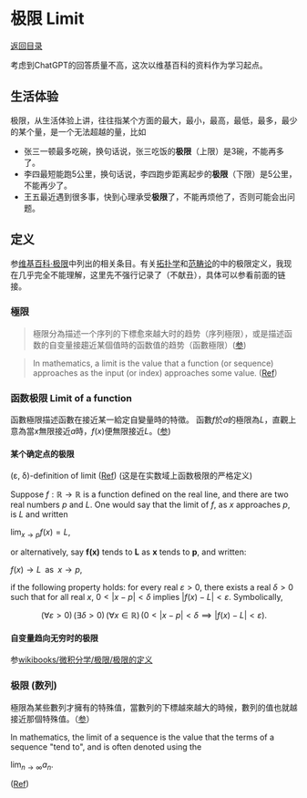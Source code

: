 <script>
MathJax = {
  tex: {
    inlineMath: [['$', '$'], ['\\(', '\\)']]
  }
};
</script>
<script id="MathJax-script" async
  src="https://cdn.jsdelivr.net/npm/mathjax@3/es5/tex-chtml.js">
</script>

# 极限 Limit

[返回目录](index.md)

考虑到ChatGPT的回答质量不高，这次以维基百科的资料作为学习起点。

## 生活体验

极限，从生活体验上讲，往往指某个方面的最大，最小，最高，最低，最多，最少的某个量，是一个无法超越的量，比如

* 张三一顿最多吃碗，换句话说，张三吃饭的**极限**（上限）是3碗，不能再多了。
* 李四最短能跑5公里，换句话说，李四跑步距离起步的**极限**（下限）是5公里，不能再少了。
* 王五最近遇到很多事，快到心理承受**极限**了，不能再烦他了，否则可能会出问题。

## 定义

参[维基百科·极限](https://zh.wikipedia.org/wiki/%E6%9E%81%E9%99%90)中列出的相关条目。有关[拓扑学](https://zh.wikipedia.org/wiki/%E7%B6%B2_(%E6%95%B8%E5%AD%B8)#%E7%B6%B2%E7%9A%84%E6%A5%B5%E9%99%90)和[范畴论](https://zh.wikipedia.org/wiki/%E6%9E%81%E9%99%90_(%E8%8C%83%E7%95%B4%E8%AE%BA))的中的极限定义，我现在几乎完全不能理解，这里先不强行记录了（不献丑），具体可以参看前面的链接。

### 極限

> 極限分為描述一个序列的下標愈來越大时的趋势（序列極限），或是描述函数的自变量接趨近某個值時的函数值的趋势（函數極限）([参](https://zh.wikipedia.org/wiki/%E6%9E%81%E9%99%90_(%E6%95%B0%E5%AD%A6)))

> In mathematics, a limit is the value that a function (or sequence) approaches as the input (or index) approaches some value. ([Ref](https://en.wikipedia.org/wiki/Limit_(mathematics)))

### 函数极限 Limit of a function

函數極限描述函數在接近某一給定自變量時的特徵。
函數$f$於$a$的極限為$L$，直觀上意為當$x$無限接近$a$時，$f(x)$便無限接近$L$。([参](https://zh.wikipedia.org/wiki/%E5%87%BD%E6%95%B8%E6%A5%B5%E9%99%90))

#### 某个确定点的极限

(ε, δ)-definition of limit ([Ref](https://en.wikipedia.org/wiki/Limit_of_a_function#(%CE%B5,_%CE%B4)-definition_of_limit)) (这是在实数域上函数极限的严格定义)

Suppose ${\displaystyle f:\mathbb {R} \rightarrow \mathbb {R} }$ is a function defined on the real line, and there are two real numbers $p$ and $L$. One would say that the limit of $f$, as $x$ approaches $p$, is $L$ and written

 ${\displaystyle \lim _{x\to p}f(x)=L}$,

 or alternatively, say ${\textstyle {\boldsymbol {f(x)}}}$ tends to ${\textstyle {\boldsymbol {L}}}$ as ${\textstyle {\boldsymbol {x}}}$ tends to ${\textstyle {\boldsymbol {p}}}$, and written:

${\displaystyle f(x)\to L\;\;{\text{as}}\;\;x\to p}$,

if the following property holds: for every real $ε > 0$, there exists a real $δ > 0$ such that for all real $x$, $0 < \vert x − p \vert < δ$ implies $\vert f(x) − L \vert < ε$. Symbolically,

$$
{\displaystyle (\forall \varepsilon >0)\,(\exists \delta >0)\,(\forall x\in \mathbb {R} )\,(0<\vert x-p \vert <\delta \implies \vert f(x)-L \vert <\varepsilon )}.
$$

#### 自变量趋向无穷时的极限

参[wikibooks/微积分学/极限/极限的定义](https://zh.wikibooks.org/wiki/%E5%BE%AE%E7%A7%AF%E5%88%86%E5%AD%A6/%E6%9E%81%E9%99%90/%E6%9E%81%E9%99%90%E7%9A%84%E5%AE%9A%E4%B9%89)

### 极限 (数列)

極限為某些數列才擁有的特殊值，當數列的下標越來越大的時候，數列的值也就越接近那個特殊值。（[参](https://zh.wikipedia.org/wiki/%E6%A5%B5%E9%99%90_(%E6%95%B8%E5%88%97))）

In mathematics, the limit of a sequence is the value that the terms of a sequence "tend to", and is often denoted using the 

${\displaystyle \lim _{n\to \infty}a_n}$.

([Ref](https://en.wikipedia.org/wiki/Limit_of_a_sequence))
